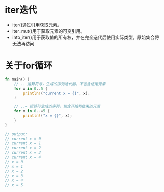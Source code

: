 # iter迭代
- iter()通过引用获取元素。
- iter_mut()用于获取元素的可变引用。
- into_iter()用于获取值的所有权，并在完全迭代后使用实际类型，原始集合将无法再访问

# 关于for循环
```rust
fn main() {
    // .. 运算符号，生成的序列迭代器，不包含结尾元素
    for x in 0..5 {
        println!("current x = {}", x);
    }

    // ..= 运算符生成的序列，包含开始和结束的元素
    for x in 0..=5 {
        println!("x = {}", x);
    }
}

// output:
// current x = 0
// current x = 1
// current x = 2
// current x = 3
// current x = 4
// x = 0
// x = 1
// x = 2
// x = 3
// x = 4
// x = 5

```